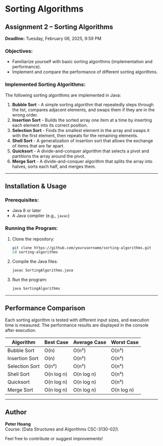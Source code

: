 # Sorting Algorithms

## Assignment 2 – Sorting Algorithms

**Deadline:** Tuesday, February 06, 2025, 9:59 PM

### Objectives:

- Familiarize yourself with basic sorting algorithms (implementation and performance).
- Implement and compare the performance of different sorting algorithms.

### Implemented Sorting Algorithms:

The following sorting algorithms are implemented in Java:

1. **Bubble Sort** - A simple sorting algorithm that repeatedly steps through the list, compares adjacent elements, and swaps them if they are in the wrong order.
2. **Insertion Sort** - Builds the sorted array one item at a time by inserting each element into its correct position.
3. **Selection Sort** - Finds the smallest element in the array and swaps it with the first element, then repeats for the remaining elements.
4. **Shell Sort** - A generalization of insertion sort that allows the exchange of items that are far apart.
5. **Quicksort** - A divide-and-conquer algorithm that selects a pivot and partitions the array around the pivot.
6. **Merge Sort** - A divide-and-conquer algorithm that splits the array into halves, sorts each half, and merges them.

---

## Installation & Usage

### Prerequisites:

- Java 8 or later
- A Java compiler (e.g., `javac`)

### Running the Program:

1. Clone the repository:
   ```bash
   git clone https://github.com/yourusername/sorting-algorithms.git
   cd sorting-algorithms
   ```
2. Compile the Java files:
   ```bash
   javac SortingAlgorithms.java
   ```
3. Run the program:
   ```bash
   java SortingAlgorithms
   ```

---

## Performance Comparison

Each sorting algorithm is tested with different input sizes, and execution time is measured. The performance results are displayed in the console after execution.

| Algorithm      | Best Case  | Average Case | Worst Case |
| -------------- | ---------- | ------------ | ---------- |
| Bubble Sort    | O(n)       | O(n²)        | O(n²)      |
| Insertion Sort | O(n)       | O(n²)        | O(n²)      |
| Selection Sort | O(n²)      | O(n²)        | O(n²)      |
| Shell Sort     | O(n log n) | O(n log n)   | O(n²)      |
| Quicksort      | O(n log n) | O(n log n)   | O(n²)      |
| Merge Sort     | O(n log n) | O(n log n)   | O(n log n) |

---

## Author

**Peter Hoang**\
Course: [Data Structures and Algorithms CSC-3130-02]\

Feel free to contribute or suggest improvements!


